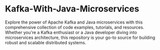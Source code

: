 # Kafka-With-Java-Microservices
Explore the power of Apache Kafka and Java microservices with this comprehensive collection of code examples, tutorials, and resources. Whether you're a Kafka enthusiast or a Java developer diving into microservices architecture, this repository is your go-to source for building robust and scalable distributed systems.
